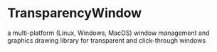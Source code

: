 # TransparencyWindow
a multi-platform (Linux, Windows, MacOS) window management and graphics drawing library for transparent and click-through windows
